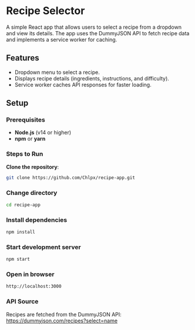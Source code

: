 # Recipe Selector

A simple React app that allows users to select a recipe from a dropdown and view its details. The app uses the DummyJSON API to fetch recipe data and implements a service worker for caching.

## Features

- Dropdown menu to select a recipe.
- Displays recipe details (ingredients, instructions, and difficulty).
- Service worker caches API responses for faster loading.

## Setup

### Prerequisites

- **Node.js** (v14 or higher)
- **npm** or **yarn**

### Steps to Run

**Clone the repository**:
   ```bash
   git clone https://github.com/Chlpx/recipe-app.git
   ```
### Change directory
```bash
cd recipe-app
```
### Install dependencies
```bash
npm install
```
### Start development server
```bash
npm start
```

### Open in browser
```bash
http://localhost:3000
```

### API Source

Recipes are fetched from the DummyJSON API:
https://dummyjson.com/recipes?select=name
